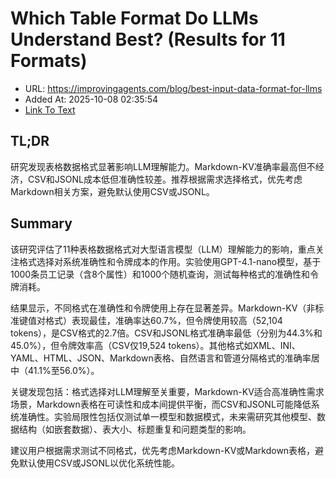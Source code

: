 # Which Table Format Do LLMs Understand Best? (Results for 11 Formats)
- URL: https://improvingagents.com/blog/best-input-data-format-for-llms
- Added At: 2025-10-08 02:35:54
- [Link To Text](2025-10-08-which-table-format-do-llms-understand-best-(results-for-11-formats)_raw.md)

## TL;DR
研究发现表格数据格式显著影响LLM理解能力。Markdown-KV准确率最高但不经济，CSV和JSONL成本低但准确性较差。推荐根据需求选择格式，优先考虑Markdown相关方案，避免默认使用CSV或JSONL。

## Summary
该研究评估了11种表格数据格式对大型语言模型（LLM）理解能力的影响，重点关注格式选择对系统准确性和令牌成本的作用。实验使用GPT-4.1-nano模型，基于1000条员工记录（含8个属性）和1000个随机查询，测试每种格式的准确性和令牌消耗。

结果显示，不同格式在准确性和令牌使用上存在显著差异。Markdown-KV（非标准键值对格式）表现最佳，准确率达60.7%，但令牌使用较高（52,104 tokens），是CSV格式的2.7倍。CSV和JSONL格式准确率最低（分别为44.3%和45.0%），但令牌效率高（CSV仅19,524 tokens）。其他格式如XML、INI、YAML、HTML、JSON、Markdown表格、自然语言和管道分隔格式的准确率居中（41.1%至56.0%）。

关键发现包括：格式选择对LLM理解至关重要，Markdown-KV适合高准确性需求场景，Markdown表格在可读性和成本间提供平衡，而CSV和JSONL可能降低系统准确性。实验局限性包括仅测试单一模型和数据模式，未来需研究其他模型、数据结构（如嵌套数据）、表大小、标题重复和问题类型的影响。

建议用户根据需求测试不同格式，优先考虑Markdown-KV或Markdown表格，避免默认使用CSV或JSONL以优化系统性能。
